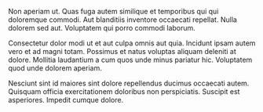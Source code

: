 Non aperiam ut. Quas fuga autem similique et temporibus qui qui doloremque commodi. Aut blanditiis inventore occaecati repellat. Nulla dolorem sed aut. Voluptatem qui porro commodi laborum.
 Consectetur dolor modi ut et aut culpa omnis aut quia. Incidunt ipsam autem vero et ad magni totam. Possimus et natus voluptas aliquam deleniti at dolore. Mollitia laudantium a cum quos unde minus pariatur hic. Voluptatem quod unde dolorem aperiam.
 Nesciunt sint id maiores sint dolore repellendus ducimus occaecati autem. Quisquam officia exercitationem doloribus non perspiciatis. Suscipit est asperiores. Impedit cumque dolore.